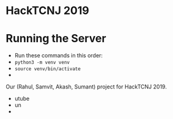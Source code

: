 # HackTCNJ 2019

# Running the Server
- Run these commands in this order: 
- `python3 -m venv venv`
- `source venv/bin/activate`
- 

Our (Rahul, Samvit, Akash, Sumant) project for HackTCNJ 2019.

- utube
- un
- 
